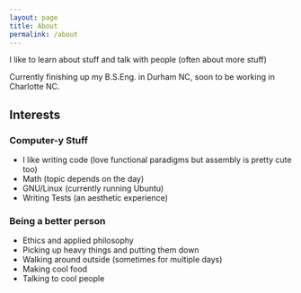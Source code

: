 ```yaml
---
layout: page
title: About
permalink: /about
---
```


I like to learn about stuff and talk with people (often about more stuff)

Currently finishing up my B.S.Eng. in Durham NC, soon to be working in
Charlotte NC.

## Interests

### Computer-y Stuff
- I like writing code (love functional paradigms but assembly is pretty cute
  too)
- Math (topic depends on the day)
- GNU/Linux (currently running Ubuntu)
- Writing Tests (an aesthetic experience)

### Being a better person
- Ethics and applied philosophy
- Picking up heavy things and putting them down
- Walking around outside (sometimes for multiple days)
- Making cool food
- Talking to cool people
